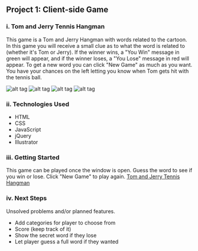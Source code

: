 <h2>Project 1: Client-side Game</h2>

<h3>i. Tom and Jerry Tennis Hangman</h3>

This game is a Tom and Jerry Hangman with words related to the cartoon. In this game you will receive a small clue as to what the word is related to (whether it's Tom or Jerry). If the winner wins, a "You Win" message in green will appear, and if the winner loses, a "You Lose" message in red will appear. To get a new word you can click "New Game" as much as you want. You have your chances on the left letting you know when Tom gets hit with the tennis ball. 

![alt tag](http://imgur.com/nNPVaM3 "screenshot1")
![alt tag](http://imgur.com/OaZgpEk "screenshot1")
![alt tag](http://imgur.com/YkPrZSA "screenshot1")
![alt tag](http://imgur.com/GzrLsnn "screenshot1")


<h3>ii. Technologies Used</h3>
<ul>
<li>HTML</li>
<li>CSS</li>
<li>JavaScript</li>
<li>jQuery</li>
<li>Illustrator</li>
</ul>

<h3>iii. Getting Started</h3>
This game can be played once the window is open. Guess the word to see if you win or lose. Click "New Game" to play again. <a href="https://kelso333.github.io/hangman/">Tom and Jerry Tennis Hangman</a>

<h3>iv. Next Steps</h3>

Unsolved problems and/or planned features.

<ul>
<li>Add categories for player to choose from</li>
<li>Score (keep track of it)</li>
<li>Show the secret word if they lose</li>
<li>Let player guess a full word if they wanted</li>
